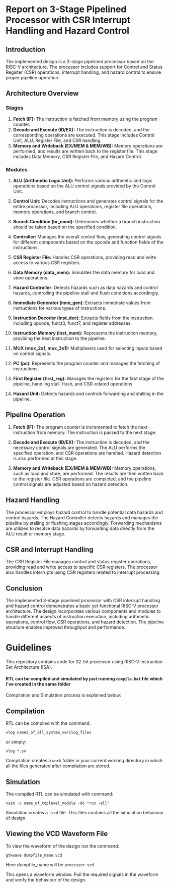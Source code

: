 # Report on 3-Stage Pipelined Processor with CSR Interrupt Handling and Hazard Control

## Introduction

The implemented design is a 3-stage pipelined processor based on the RISC-V architecture. The processor includes support for Control and Status Register (CSR) operations, interrupt handling, and hazard control to ensure proper pipeline operation.

## Architecture Overview

### Stages

1. **Fetch (IF):** The instruction is fetched from memory using the program counter.
2. **Decode and Execute (ID/EX):** The instruction is decoded, and the corresponding operations are executed. This stage includes Control Unit, ALU, Register File, and CSR handling.
3. **Memory and Writeback (EX/MEM & MEM/WB):** Memory operations are performed, and results are written back to the register file. This stage includes Data Memory, CSR Register File, and Hazard Control.

### Modules

1. **ALU (Arithmetic Logic Unit):** Performs various arithmetic and logic operations based on the ALU control signals provided by the Control Unit.

2. **Control Unit:** Decodes instructions and generates control signals for the entire processor, including ALU operations, register file operations, memory operations, and branch control.

3. **Branch Condition (br_cond):** Determines whether a branch instruction should be taken based on the specified condition.

4. **Controller:** Manages the overall control flow, generating control signals for different components based on the opcode and function fields of the instructions.

5. **CSR Register File:** Handles CSR operations, providing read and write access to various CSR registers.

6. **Data Memory (data_mem):** Simulates the data memory for load and store operations.

7. **Hazard Controller:** Detects hazards such as data hazards and control hazards, controlling the pipeline stall and flush conditions accordingly.

8. **Immediate Generator (imm_gen):** Extracts immediate values from instructions for various types of instructions.

9. **Instruction Decoder (inst_dec):** Extracts fields from the instruction, including opcode, funct3, funct7, and register addresses.

10. **Instruction Memory (inst_mem):** Represents the instruction memory, providing the next instruction to the pipeline.

11. **MUX (mux_2x1, mux_3x1):** Multiplexers used for selecting inputs based on control signals.

12. **PC (pc):** Represents the program counter and manages the fetching of instructions.

13. **First Register (first_reg):** Manages the registers for the first stage of the pipeline, handling stall, flush, and CSR-related operations.

14. **Hazard Unit:** Detects hazards and controls forwarding and stalling in the pipeline.

## Pipeline Operation

1. **Fetch (IF):** The program counter is incremented to fetch the next instruction from memory. The instruction is passed to the next stage.

2. **Decode and Execute (ID/EX):** The instruction is decoded, and the necessary control signals are generated. The ALU performs the specified operation, and CSR operations are handled. Hazard detection is also performed at this stage.

3. **Memory and Writeback (EX/MEM & MEM/WB):** Memory operations, such as load and store, are performed. The results are then written back to the register file. CSR operations are completed, and the pipeline control signals are adjusted based on hazard detection.

## Hazard Handling

The processor employs hazard control to handle potential data hazards and control hazards. The Hazard Controller detects hazards and manages the pipeline by stalling or flushing stages accordingly. Forwarding mechanisms are utilized to resolve data hazards by forwarding data directly from the ALU result or memory stage.

## CSR and Interrupt Handling

The CSR Register File manages control and status register operations, providing read and write access to specific CSR registers. The processor also handles interrupts using CSR registers related to interrupt processing.

## Conclusion

The implemented 3-stage pipelined processor with CSR interrupt handling and hazard control demonstrates a basic yet functional RISC-V processor architecture. The design incorporates various components and modules to handle different aspects of instruction execution, including arithmetic operations, control flow, CSR operations, and hazard detection. The pipeline structure enables improved throughput and performance.

# Guidelines
This repository contains code for 32-bit processor using RISC-V Instruction Set Architecture (ISA).

#### RTL can be compiled and simulated by just running ```compile.bat``` file which i've created in the same folder
Compilation and Simulation process is explained below:

## Compilation

RTL can be compiled with the command: 

``` 
vlog names_of_all_system_verilog_files
```

or simply:

``` 
vlog *.sv 
```

Compilation creates a ``` work ``` folder in your current working directory in which all the files generated after compilation are stored.
 
## Simulation

The compiled RTL can be simulated with command:

``` 
vsim -c name_of_toplevel_module -do "run -all"
```

Simulation creates a ``` .vcd ``` file. This files contains all the simulation behaviour of design.

## Viewing the VCD Waveform File

To view the waveform of the design run the command:

```
gtkwave dumpfile_name.vcd
```
Here dumpfile_name will be ```processor.vcd```

This opens a waveform window. Pull the required signals in the waveform and verify the behaviour of the design.


